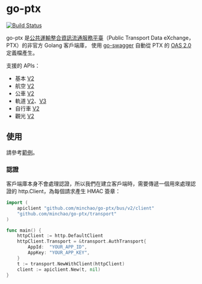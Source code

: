 # go-ptx

[![Build Status](https://travis-ci.com/minchao/go-ptx.svg?branch=master)](https://travis-ci.com/minchao/go-ptx)

go-ptx 是[公共運輸整合資訊流通服務平臺](https://ptx.transportdata.tw/)（Public Transport Data eXchange，PTX）的非官方 Golang 客戶端庫，
使用 [go-swagger](https://github.com/go-swagger/go-swagger) 自動從 PTX 的 [OAS 2.0](https://swagger.io/specification/v2/) 定義檔產生。

支援的 APIs：

- 基本 [V2](https://ptx.transportdata.tw/MOTC/v2/Basic/api-docs/oas)
- 航空 [V2](https://ptx.transportdata.tw/MOTC/v2/Air/api-docs/oas)
- 公車 [V2](https://ptx.transportdata.tw/MOTC/v2/Bus/api-docs/oas)
- 軌道 [V2](https://ptx.transportdata.tw/MOTC/v2/Rail/api-docs/oas)、[V3](https://ptx.transportdata.tw/MOTC/v3/Rail/api-docs/oas)
- 自行車 [V2](https://ptx.transportdata.tw/MOTC/v2/Bike/api-docs/oas)
- 觀光 [V2](https://ptx.transportdata.tw/MOTC/v2/Tourism/api-docs/oas)

## 使用

請參考[範例](./examples)。

### 認證

客戶端庫本身不會處理認證，所以我們在建立客戶端時，需要傳遞一個用來處理認證的 http.Client，為每個請求產生 HMAC 簽章：

```go
import (
	apiclient "github.com/minchao/go-ptx/bus/v2/client"
	"github.com/minchao/go-ptx/transport"
)

func main() {
	httpClient := http.DefaultClient
	httpClient.Transport = &transport.AuthTransport{
		AppId:  "YOUR_APP_ID",
		AppKey: "YOUR_APP_KEY",
	}
	t := transport.NewWithClient(httpClient)
	client := apiclient.New(t, nil)
}
```
